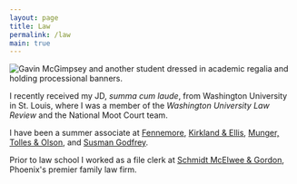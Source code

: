 ```yaml
---
layout: page
title: Law
permalink: /law
main: true
---
```


<img src="/images/Gavin-McGimpsey-Graduation.jpg" alt="Gavin McGimpsey and another student dressed in academic regalia and holding processional banners.">

I recently received my JD, *summa cum laude*, from Washington University in St. Louis, where I was a member of the *Washington University Law Review* and the National Moot Court team.

I have been a summer associate at [Fennemore](https://fennemorelaw.com), [Kirkland & Ellis](https://kirkland.com), [Munger, Tolles & Olson](https://mto.com), and [Susman Godfrey](https://www.susmangodfrey.com).

Prior to law school I worked as a file clerk at [Schmidt McElwee & Gordon](https://www.azfamilylaw.com/), Phoenix's premier family law firm.